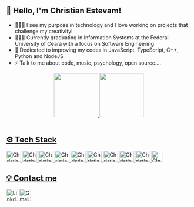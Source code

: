  ## 👋 Hello, I'm Christian Estevam!
 - 👨🏻‍💻 I see my purpose in technology and I love working on projects that challenge my creativity!
 - 👨🏻‍🎓 Currently graduating in Information Systems at the Federal University of Ceará with a focus on Software Engineering
 - 🎯 Dedicated to improving my codes in JavaScript, TypeScript, C++, Python and NodeJS
 - ⚡ Talk to me about code, music, psychology, open source....
 
  
 
  

<div align="center">
  <a href="https://github.com/christianestevam">
  <img height="120em" src="https://github-readme-stats.vercel.app/api?username=christianestevam&show_icons=true&theme=tokyonight&include_all_commits=true&count_private=true"/>
  <img height="120em" src="https://github-readme-stats.vercel.app/api/top-langs/?username=christianestevam&layout=compact&langs_count=7&theme=tokyonight"/>
</div>
  
 <div style="display: inline_block"><br>
   
   ## ⚙️ Tech Stack
   
   <img alt="Christian-r" height="30" width="40" src="https://cdn.jsdelivr.net/gh/devicons/devicon/icons/javascript/javascript-original.svg" />
   <img alt="Christian-r" height="30" width="40" src="https://cdn.jsdelivr.net/gh/devicons/devicon/icons/typescript/typescript-original.svg" />
   <img alt="Christian-r" height="30" width="40" src="https://cdn.jsdelivr.net/gh/devicons/devicon/icons/nodejs/nodejs-original.svg" />
   <img alt="Christian-r" height="30" width="40" src="https://cdn.jsdelivr.net/gh/devicons/devicon/icons/cplusplus/cplusplus-original.svg" />
   <img alt="Christian-r" height="30" width="40" src="https://cdn.jsdelivr.net/gh/devicons/devicon/icons/python/python-original.svg" />
   <img alt="Christian-r" height="30" width="40" src="https://cdn.jsdelivr.net/gh/devicons/devicon/icons/git/git-original.svg" />
   <img alt="Christian-r" height="30" width="40" src="https://cdn.jsdelivr.net/gh/devicons/devicon/icons/vscode/vscode-original.svg" />
   <img alt="Christian-r" height="30" width="40" src="https://cdn.jsdelivr.net/gh/devicons/devicon/icons/linux/linux-original.svg" />
   <img alt="Christian-r" height="30" width="40" src="https://cdn.jsdelivr.net/gh/devicons/devicon/icons/docker/docker-original.svg" />
   <img alt="Christian-r" height="30" src="https://cdn.jsdelivr.net/gh/devicons/devicon/icons/npm/npm-original-wordmark.svg" />
   
 ## 💡 Contact me
  <a target="_blank" href="https://www.linkedin.com/in/christian-estevam-barbosa/">
  <img align="left" alt="LinkdeIN" width="32px" src="https://logospng.org/download/linkedin/logo-linkedin-icon-512.png" />
</a>
<a target="_blank" href="mailto:christianestevam@alu.ufc.br">
  <img align="left" alt="Gmail" width="32px" src="https://logospng.org/download/gmail/logo-gmail-512.png" />
</a>
</br>
   
   
   
   
   
   
  
